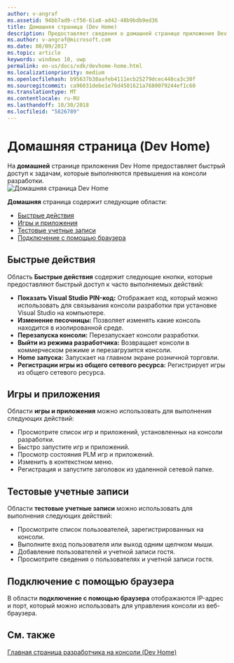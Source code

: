 ```yaml
---
author: v-angraf
ms.assetid: 94bb7ad9-cf50-61a8-ad42-48b9bdb9ed36
title: Домашняя страница (Dev Home)
description: Предоставляет сведения о домашней странице приложения Dev Home для Xbox One.
ms.author: v-angraf@microsoft.com
ms.date: 08/09/2017
ms.topic: article
keywords: windows 10, uwp
permalink: en-us/docs/xdk/devhome-home.html
ms.localizationpriority: medium
ms.openlocfilehash: b95637b38aafeb4111ecb25279dcec448ca3c30f
ms.sourcegitcommit: ca96031debe1e76d4501621a7680079244ef1c60
ms.translationtype: MT
ms.contentlocale: ru-RU
ms.lasthandoff: 10/30/2018
ms.locfileid: "5826789"
---
```

# <a name="home-page-dev-home"></a>Домашняя страница (Dev Home)
   
  
На **домашней** странице приложения Dev Home предоставляет быстрый доступ к задачам, которые выполняются превышения на консоли разработки.   
 ![Домашняя страница Dev Home](images/devhome_home.png)   
  
**Домашняя** страница содержит следующие области:   
 
   *  [Быстрые действия](#ID4EEB)  
   *  [Игры и приложения](#ID4EPC)  
   *  [Тестовые учетные записи](#ID4EQD)  
   *  [Подключение с помощью браузера](#ID4EFE)  

 
<a id="ID4EEB"></a>

   

## <a name="quick-actions"></a>Быстрые действия  
   
  
Область **Быстрые действия** содержит следующие кнопки, которые предоставляют быстрый доступ к часто выполняемых действий:   
 
   *  **Показать Visual Studio PIN-код:** Отображает код, который можно использовать для связывания консоли разработки при установке Visual Studio на компьютере.   
   *  **Изменение песочницы:** Позволяет изменять какие консоль находится в изолированной среде.   
   *  **Перезапуска консоли:** Перезапускает консоли разработки.   
   *  **Выйти из режима разработчика:** Возвращает консоли в коммерческом режиме и перезагрузится консоли.   
   *  **Home запуска:** Запускает на главном экране розничной торговли.   
   *  **Регистрации игры из общего сетевого ресурса:** Регистрирует игры из общего сетевого ресурса.   

  
<a id="ID4EPC"></a>

   

## <a name="games--apps"></a>Игры и приложения   
   
  
Области **игры и приложения** можно использовать для выполнения следующих действий:   
 
   *  Просмотрите список игр и приложений, установленных на консоли разработки.  
   *  Быстро запустите игр и приложений.  
   *  Просмотр состояния PLM игр и приложений.  
   *  Изменить в контекстном меню.  
   *  Регистрация и запустите заголовок из удаленной сетевой папке.

  
<a id="ID4EQD"></a>

   

## <a name="test-accounts"></a>Тестовые учетные записи  
   
  
Области **тестовые учетные записи** можно использовать для выполнения следующих действий:   
 
   *  Просмотрите список пользователей, зарегистрированных на консоли.  
   *  Выполните вход пользователя или выход одним щелчком мыши.  
   *  Добавление пользователей и учетной записи гостя.  
   *  Просмотрите сведения о пользователях и учетной записи гостя.  

  
<a id="ID4EFE"></a>

   

## <a name="connect-with-your-browser"></a>Подключение с помощью браузера  
   
  
В области **подключение с помощью браузера** отображаются IP-адрес и порт, который можно использовать для управления консоли из веб-браузера.   
  
<a id="ID4EPE"></a>

   

## <a name="see-also"></a>См. также  
 [Главная страница разработчика на консоли (Dev Home)](dev-home.md)

  